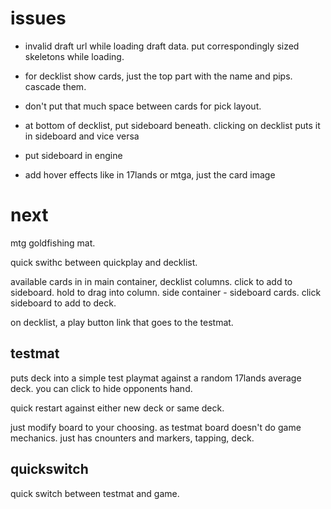 # issues

- invalid draft url while loading draft data. put correspondingly sized skeletons while loading.

- for decklist show cards, just the top part with the name and pips. cascade them. 
- don't put that much space between cards for pick layout.
- at bottom of decklist, put sideboard beneath. clicking on decklist puts it in sideboard and vice versa
- put sideboard in engine
- add hover effects like in 17lands or mtga, just the card image 


# next

mtg goldfishing mat.

quick swithc between quickplay and decklist.

available cards in in main container,
decklist columns. click to add to sideboard. hold to drag into column.
side container - sideboard cards.
click sideboard to add to deck.

on decklist, a play button link that goes to the testmat.

## testmat

puts deck into a simple test playmat against a random 17lands average deck.
you can click to hide opponents hand.

quick restart against either new deck or same deck.

just modify board to your choosing. as testmat
board doesn't do game mechanics. just has cnounters and markers, tapping, deck.



## quickswitch
quick switch between testmat and game. 
